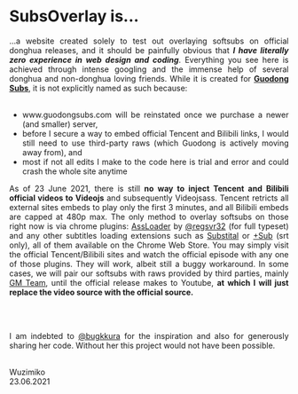 <h1> SubsOverlay is... </h1>
<div style="text-align: justify">
...a website created solely to test out overlaying softsubs on official donghua releases, and it should be painfully obvious that <b><i>I have literally zero experience in web design and coding</i></b>. Everything you see here is achieved through intense googling and the immense help of several donghua and non-donghua loving friends. While it is created for <b><a href="https://twitter.com/guodong_subs">Guodong Subs</a></b>, it is not explicitly named as such because:
<br><br>
 
 
 <ul>
<li>www.guodongsubs.com will be reinstated once we purchase a newer (and smaller) server, </li>

<li>before I secure a way to embed official Tencent and Bilibili links, I would still need to use third-party raws (which Guodong is actively moving away from), and </li>

<li>most if not all edits I make to the code here is trial and error and could crash the whole site anytime </li>
 </ul>

As of 23 June 2021, there is still <b>no way to inject Tencent and Bilibili official videos to Videojs</b> and subsequently Videojsass. Tencent retricts all external sites embeds to play only the first 3 minutes, and all Bilibili embeds are capped at 480p max. The only method to overlay softsubs on those right now is via chrome plugins: <a href="https://chrome.google.com/webstore/detail/assloader/kgekkblldbeehilpnmlfmbkgnemcgbkl">AssLoader</a> by <a href="https://github.com/regsvr32">@regsvr32</a> (for full typeset) and any other subtitles loading extensions such as <a href="https://chrome.google.com/webstore/detail/substital-add-subtitles-t/kkkbiiikppgjdiebcabomlbidfodipjg">Substital</a> or <a href="https://chrome.google.com/webstore/detail/%2Bsub/lpobdmdfgjokempajoobgfdnhjbjlnpm">+Sub</a> (srt only), all of them available on the Chrome Web Store. You may simply visit the official Tencent/Bilibili sites and watch the official episode with any one of those plugins. They will work, albeit still a buggy workaround. In some cases, we will pair our softsubs with raws provided by third parties, mainly <a href="https://nyaa.si/user/GuoManTeam">GM Team</a>, until the official release makes to Youtube, <b>at which I will just replace the video source with the official source.</b>

 <br><br>

I am indebted to <a href="https://twitter.com/bugkkura">@bugkkura</a> for the inspiration and also for generously sharing her code. Without her this project would not have been possible. 
</div>
 <br>
Wuzimiko <br>
23.06.2021




